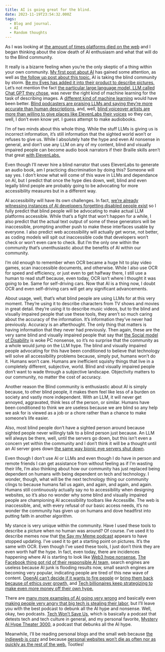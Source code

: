 ```yaml
---
title: AI is going great for the blind.
date: 2023-11-19T23:54:32.000Z
tags:
  - Blog and journal.
  - AI
  - Random thoughts
---
```


As I was looking at [the amount of times platforms died on the web](https://wiki.archiveteam.org/index.php?title=Deathwatch#Watchlist) and I began thinking about the slow death of AI enthusiasm and what that will do to the Blind community.

It really is a bizarre feeling when you’re the only skeptic of a thing within your own community. [My first post about AI](https://robertkingett.com/how-to-appreciate-humans/) has gained some attention, as well as [the follow up post about this topic.](https://robertkingett.com/ai-might-break-the-internet/) AI is taking the blind community by storm. [Be my Eyes has added it into their product to describe pictures,](https://www.bemyeyes.com/blog/introducing-microsofts-ai-powered-disability-answer-desk-on-be-my-eyes) Let’s not mention the fact [the particular large language model, LLM called Chat GPT they chose,](https://techwontsave.us/episode/163_chatgpt_is_not_intelligent_w_emily_m_bender) was never the right kind of machine learning for the task of describing images. A [different kind of machine learning](https://en.wikipedia.org/wiki/Outline_of_machine_learning) would have been better. [Blind podcasters are praising LLMs and saying they’re more accurate than human descriptions,](https://www.livingblindfully.com/category/transcripts/) and, well, [blind voiceover artists are more than willing to give places like ElevenLabs their voices](https://elevenlabs.io/) so they can, well, I don’t even know yet. I guess attempt to make audiobooks.

I’m of two minds about this whole thing. While the stuff LLMs is giving us is incorrect information, it’s still information that the sighted world won’t or refuses to give us. While I absolutely hate the hype and even AI nonsense in general, and don’t use any LLM on any of my content, blind and visually impaired people can become audio book narrators if their Braille skills aren’t that great [with ElevenLabs.](https://elevenlabs.io/)

Even though I’ll never hire a blind narrator that uses ElevenLabs to generate an audio book, am I practicing discrimination by doing this? Someone will say yes. I don’t know what will come of this wave in LLMs and dependance on AI, but I predict that once the hype dies down, well, blind and even legally blind people are probably going to be advocating for more accessibility measures but in a different way.

AI accessibility will have its own challenges. In fact, [we’re already witnessing instances of AI developers forgetting disabled people exist](https://pneumasolutions.com/bridging-the-gap-in-ai-a-call-for-inclusive-innovation/) so I fully predict that blind people will be advocating to make actual LLM platforms accessible. While that’s a fight that won’t happen for a while, I also predict that the actual text output of some of these generators will be inaccessible, prompting another push to make these interfaces usable by everyone. I also predict web accessibility will actually get worse, not better, as coding models will spit out inaccessible code that developers won’t check or won’t even care to check. But I’m the only one within the community that’s unenthusiastic about the benefits of AI within our community.

I’m old enough to remember when OCR became a huge hit to play video games, scan inaccessible documents, and otherwise. While I also use OCR for speed and efficiency, or just even to get halfway there, I still use a human to read stuff because, even today, OCR isn’t where I thought it was going to be. Same for self-driving cars. Now that AI is a thing now, I doubt OCR and even self-driving cars will get any significant advancements.

About usage, well, that’s what blind people are using LLMs for at this very moment. They’re using it to describe characters from TV shows and movies in great detail. they’re using it to describe music videos, but to the blind and visually impaired people that use these tools, they aren’t so much caring about the accuracy of the information. It’s information they’ve never had previously. Accuracy is an afterthought. The only thing that matters is having information that they never had previously. Then again, these are the very same blind and visually impaired people that say that [the Social model of Disability](https://en.wikipedia.org/wiki/Social_model_of_disability) is woke PC nonsense, so it’s no surprise that the community as a whole would jump on the LLM hype. The blind and visually impaired people advocating for this have been conditioned to believe that technology will solve all accessibility problems because, simply put, humans won’t do it. Humans won’t care. Humans are inefficient squishy things that live in a completely different, subjective, world. Blind and visually impaired people don’t want to wade through a subjective landscape. Objectivity matters to our community, no matter the cost of accuracy.

Another reason the Blind community is enthusiastic about AI is simply because, to other blind people, it makes them feel like less of a burden on society and vastly more independent. With an LLM, it will never get annoyed, aggravated, think less of the person, or similar. Humans have been conditioned to think we are useless because we are blind so any help we ask for is viewed as a job or a chore rather than a chance to make someone’s life easier.

Also, most blind people don’t have a sighted person around because sighted people never willingly talk to a blind person just because. An LLM will always be there, well, until the servers go down, but this isn’t even a concern yet within the community and I don’t think it will be a thought until an AI server goes down [the same way bionic eye servers shut down](https://spectrum.ieee.org/bionic-eye-obsolete).

Even though I don’t use AI or LLMs and even though I do have in person and remote friends I can get assistance from without feeling as if I’m wasting their life, I’m also thinking about how our community has just replaced being dependent on humans with being dependent on tech and technology. I wonder, though, what will be the next technology thing our community clings to because humans fail us again, and again, and again, and again. Humans still continuously actually say no to accessibility when designing websites, so it’s also no wonder why some blind and visually impaired people are championing AI accessibility toolbars like AccessiBe. The web is inaccessible, and, with every refusal of our basic access needs, it’s no wonder the community has given up on humans and dove headfirst into putting faith in another algorithm.

My stance is very unique within the community. Have I used these tools to describe a picture when no human was around? Of course. I’ve used it to describe memes now that [the Say my Meme podcast](https://www.bemyeyes.com/podcasts-show/say-my-meme) appears to have stopped updating. I’ve used it to get a starting point on pictures. It’s the same with OCR. Even though I’ve used these tools, I just don’t think they are even worth half the hype. In fact, even today, there are incidences happening where AI is starting to look like [Web3 hype nonsense.](https://web3isgoinggreat.com/) [The Facebook thing got rid of their responsible AI team,](https://www.theverge.com/2023/11/18/23966980/meta-disbanded-responsible-ai-team-artificial-intelligence) search engines are useless because AI junk is flooding results now, small search engines are becoming very popular, indicating people are tired of this new wave of content. [OpenAI can’t decide if it wants to fire people](https://openai.com/blog/openai-announces-leadership-transition) or [bring them back because of ethics over growth,](https://www.theverge.com/2023/11/18/23967199/breaking-openai-board-in-discussions-with-sam-altman-to-return-as-ceo) and [Tech billionaires keep strategizing to make even more money off their own hype.](https://disconnect.blog/how-sam-altman-plays-into-microsofts/)

There are [many more examples of AI going very wrong](https://peertube.dair-institute.org/c/mystery_ai_hype_theater/videos) and basically even [making people very angry that big tech is stealing their labor,](https://www.youtube.com/watch?v=b843dkGnGVk) but I’ll leave you with the best podcast to debunk all the AI hype and nonsense. Well, okay, two podcasts. [Tech Won’t Save Us,](https://www.techwontsave.us/) which is basically a podcast that detests tech and tech culture in general, and my personal favorite, [Mystery AI Hype Theater 3000,](https://www.buzzsprout.com/2126417) a podcast that debunks all the AI hype.

Meanwhile, I’ll be reading personal blogs and the small web because [the indieweb is cozy](https://indieweb.org/) and because [personal websites won’t die as often nor as quickly as the rest of the web.](https://indieweb.org/site-deaths) Tootles!
